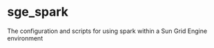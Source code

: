 sge_spark
=========

The configuration and scripts for using spark within a Sun Grid Engine environment
